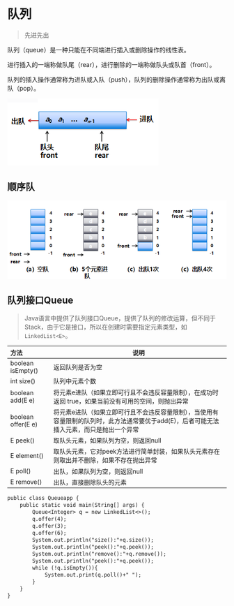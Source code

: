# 队列

> 先进先出

队列（queue）是一种只能在不同端进行插入或删除操作的线性表。

进行插入的一端称做队尾（rear），进行删除的一端称做队头或队首（front）。

队列的插入操作通常称为进队或入队（push），队列的删除操作通常称为出队或离队（pop）。

![image-20221002114350756](img/队列.assets/image-20221002114350756.png)

## 顺序队

![image-20221002114719973](img/队列.assets/image-20221002114719973.png)





## 队列接口Queue<E>

> Java语言中提供了队列接口Queue<E>，提供了队列的修改运算，但不同于Stack<E>，由于它是接口，所以在创建时需要指定元素类型，如`LinkedList<E>`。

| 方法               | 说明                                                         |
| :----------------- | ------------------------------------------------------------ |
| boolean isEmpty()  | 返回队列是否为空                                             |
| int size()         | 队列中元素个数                                               |
| boolean add(E e)   | 将元素e进队（如果立即可行且不会违反容量限制），在成功时返回 true，如果当前没有可用的空间，则抛出异常 |
| boolean offer(E e) | 将元素e进队（如果立即可行且不会违反容量限制），当使用有容量限制的队列时，此方法通常要优于add(E)，后者可能无法插入元素，而只是抛出一个异常 |
| E peek()           | 取队头元素，如果队列为空，则返回null                         |
| E element()        | 取队头元素，它对peek方法进行简单封装，如果队头元素存在则取出并不删除，如果不存在抛出异常 |
| E poll()           | 出队，如果队列为空，则返回null                               |
| E remove()         | 出队，直接删除队头的元素                                     |

```
public class Queueapp {
    public static void main(String[] args) {
        Queue<Integer> q = new LinkedList<>();
        q.offer(4);
        q.offer(3);
        q.offer(6);
        System.out.println("size():"+q.size());
        System.out.println("peek():"+q.peek());
        System.out.println("remove():"+q.remove());
        System.out.println("peek():"+q.peek());
        while (!q.isEmpty()){
            System.out.print(q.poll()+" ");
        }
    }
}
```

